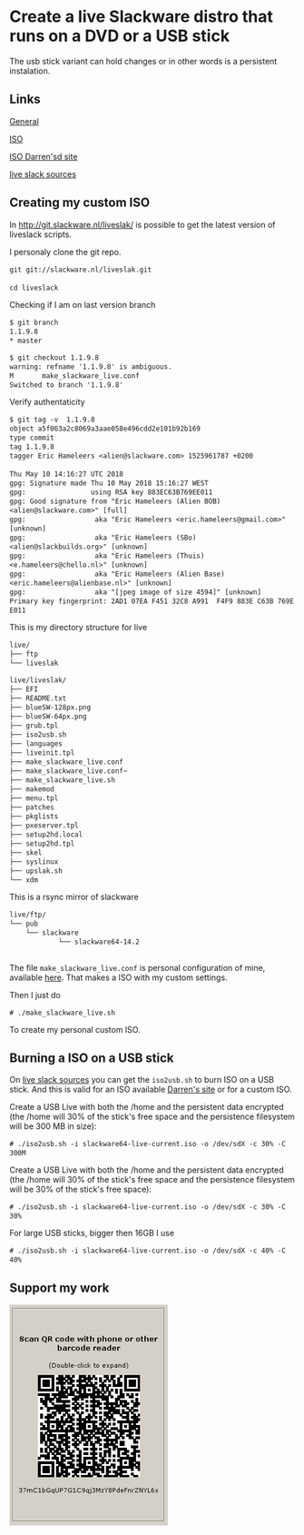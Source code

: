 # Create a live Slackware distro that runs on a DVD or a USB stick

The usb stick variant can hold changes or in other words is a persistent instalation.

## Links

[General](https://docs.slackware.com/slackware:liveslak)

[ISO](https://docs.slackware.com/slackware:liveslak#downloading_iso_images)

[ISO Darren'sd site](http://slackware.uk/people/alien-slacklive/)

[live slack sources](http://git.slackware.nl/liveslak/)


## Creating my custom ISO 

In http://git.slackware.nl/liveslak/ is possible to get the latest version of liveslack scripts.

I personaly clone the git repo.

```
git git://slackware.nl/liveslak.git

cd liveslack

```

Checking if I am on last version branch

```
$ git branch         
1.1.9.8
* master
```

```
$ git checkout 1.1.9.8
warning: refname '1.1.9.8' is ambiguous.
M       make_slackware_live.conf
Switched to branch '1.1.9.8'
```

Verify authentaticity 

```
$ git tag -v  1.1.9.8 
object a5f063a2c8069a3aae058e496cdd2e101b92b169
type commit
tag 1.1.9.8
tagger Eric Hameleers <alien@slackware.com> 1525961787 +0200

Thu May 10 14:16:27 UTC 2018
gpg: Signature made Thu 10 May 2018 15:16:27 WEST
gpg:                using RSA key 883EC63B769EE011
gpg: Good signature from "Eric Hameleers (Alien BOB) <alien@slackware.com>" [full]
gpg:                 aka "Eric Hameleers <eric.hameleers@gmail.com>" [unknown]
gpg:                 aka "Eric Hameleers (SBo) <alien@slackbuilds.org>" [unknown]
gpg:                 aka "Eric Hameleers (Thuis) <e.hameleers@chello.nl>" [unknown]
gpg:                 aka "Eric Hameleers (Alien Base) <eric.hameleers@alienbase.nl>" [unknown]
gpg:                 aka "[jpeg image of size 4594]" [unknown]
Primary key fingerprint: 2AD1 07EA F451 32C8 A991  F4F9 883E C63B 769E E011
```

This is my directory structure for live 

```
live/                                                                                                                                       
├── ftp                                                                                                                                     
└── liveslak 
```

```
live/liveslak/                                                                                                                              
├── EFI                                                                                                                                     
├── README.txt                                                                                                                              
├── blueSW-128px.png                                                                                                                        
├── blueSW-64px.png                                                                                                                         
├── grub.tpl                                                                                                                                
├── iso2usb.sh                                                                                                                              
├── languages                                                                                                                               
├── liveinit.tpl                                                                                                                            
├── make_slackware_live.conf                                                                                                                
├── make_slackware_live.conf~                                                                                                               
├── make_slackware_live.sh                                                                                                                  
├── makemod                                                                                                                                 
├── menu.tpl                                                                                                                                
├── patches                                                                                                                                 
├── pkglists                                                                                                                                
├── pxeserver.tpl                                                                                                                           
├── setup2hd.local                                                                                                                          
├── setup2hd.tpl                                                                                                                            
├── skel                                                                                                                                    
├── syslinux                                                                                                                                
├── upslak.sh                                                                                                                               
└── xdm   
```

This is a rsync mirror of slackware 
```
live/ftp/                                                                                                                                   
└── pub                                                                                                                                     
    └── slackware                                                                                                                           
            └── slackware64-14.2                                                                                                                
                                           
```

The file `make_slackware_live.conf` is personal configuration of mine, available [here](https://pastebin.com/BMK0AcCX). That makes a ISO with my custom settings.

Then I just do 

```
# ./make_slackware_live.sh
```

To create my personal custom ISO.

## Burning a ISO on a USB stick


On [live slack sources](http://git.slackware.nl/liveslak/) you can get the `iso2usb.sh` to burn ISO on a USB stick. And this is valid for an ISO available [Darren's site](http://slackware.uk/people/alien-slacklive/) or for a custom ISO.

Create a USB Live with both the /home and the persistent data encrypted (the /home will 30% of the stick's free space  and the persistence filesystem will be 300 MB in size):
```
# ./iso2usb.sh -i slackware64-live-current.iso -o /dev/sdX -c 30% -C 300M 
```

Create a USB Live with both the /home and the persistent data encrypted (the /home will 30% of the stick's free space  and the persistence filesystem will be 30% of the stick's free space):
```
# ./iso2usb.sh -i slackware64-live-current.iso -o /dev/sdX -c 30% -C 30% 
```

For large USB sticks, bigger then 16GB I use 
```
# ./iso2usb.sh -i slackware64-live-current.iso -o /dev/sdX -c 40% -C 40% 
```


## Support my work

![alt text](https://github.com/InserirAquiNome/crypto/blob/master/static/image/donate.png "Logo Title Text 1")
